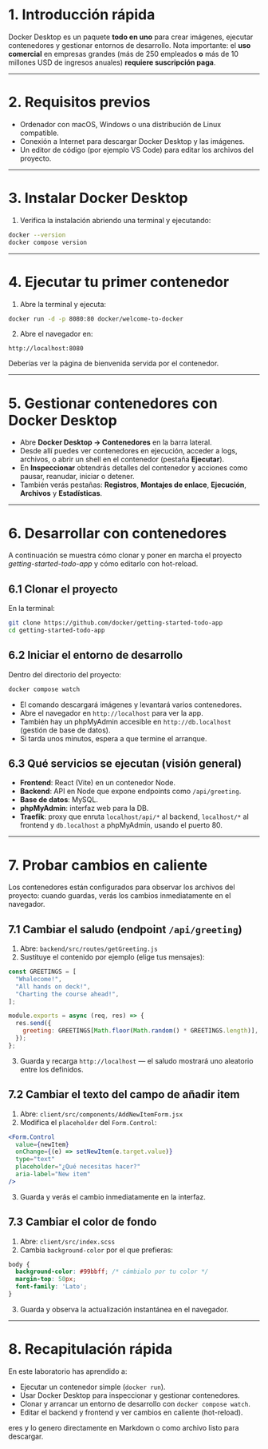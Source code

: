 # 1. Introducción rápida

Docker Desktop es un paquete **todo en uno** para crear imágenes, ejecutar contenedores y gestionar entornos de desarrollo. Nota importante: el **uso comercial** en empresas grandes (más de 250 empleados **o** más de 10 millones USD de ingresos anuales) **requiere suscripción paga**.

---

# 2. Requisitos previos

* Ordenador con macOS, Windows o una distribución de Linux compatible.
* Conexión a Internet para descargar Docker Desktop y las imágenes.
* Un editor de código (por ejemplo VS Code) para editar los archivos del proyecto.

---

# 3. Instalar Docker Desktop

1. Verifica la instalación abriendo una terminal y ejecutando:

```bash
docker --version
docker compose version
```

---

# 4. Ejecutar tu primer contenedor 

1. Abre la terminal y ejecuta:

```bash
docker run -d -p 8080:80 docker/welcome-to-docker
```

2. Abre el navegador en:

```
http://localhost:8080
```

Deberías ver la página de bienvenida servida por el contenedor.

---

# 5. Gestionar contenedores con Docker Desktop

* Abre **Docker Desktop → Contenedores** en la barra lateral.
* Desde allí puedes ver contenedores en ejecución, acceder a logs, archivos, o abrir un shell en el contenedor (pestaña **Ejecutar**).
* En **Inspeccionar** obtendrás detalles del contenedor y acciones como pausar, reanudar, iniciar o detener.
* También verás pestañas: **Registros**, **Montajes de enlace**, **Ejecución**, **Archivos** y **Estadísticas**.

---

# 6. Desarrollar con contenedores 

A continuación se muestra cómo clonar y poner en marcha el proyecto *getting-started-todo-app* y cómo editarlo con hot-reload.

## 6.1 Clonar el proyecto

En la terminal:

```bash
git clone https://github.com/docker/getting-started-todo-app
cd getting-started-todo-app
```

## 6.2 Iniciar el entorno de desarrollo

Dentro del directorio del proyecto:

```bash
docker compose watch
```

* El comando descargará imágenes y levantará varios contenedores.
* Abre el navegador en `http://localhost` para ver la app.
* También hay un phpMyAdmin accesible en `http://db.localhost` (gestión de base de datos).
* Si tarda unos minutos, espera a que termine el arranque.

## 6.3 Qué servicios se ejecutan (visión general)

* **Frontend**: React (Vite) en un contenedor Node.
* **Backend**: API en Node que expone endpoints como `/api/greeting`.
* **Base de datos**: MySQL.
* **phpMyAdmin**: interfaz web para la DB.
* **Traefik**: proxy que enruta `localhost/api/*` al backend, `localhost/*` al frontend y `db.localhost` a phpMyAdmin, usando el puerto 80.

---

# 7. Probar cambios en caliente 

Los contenedores están configurados para observar los archivos del proyecto: cuando guardas, verás los cambios inmediatamente en el navegador.

## 7.1 Cambiar el saludo (endpoint `/api/greeting`)

1. Abre: `backend/src/routes/getGreeting.js`
2. Sustituye el contenido por ejemplo (elige tus mensajes):

```js
const GREETINGS = [
  "Whalecome!",
  "All hands on deck!",
  "Charting the course ahead!",
];

module.exports = async (req, res) => {
  res.send({
    greeting: GREETINGS[Math.floor(Math.random() * GREETINGS.length)],
  });
};
```

3. Guarda y recarga `http://localhost` — el saludo mostrará uno aleatorio entre los definidos.

## 7.2 Cambiar el texto del campo de añadir item

1. Abre: `client/src/components/AddNewItemForm.jsx`
2. Modifica el `placeholder` del `Form.Control`:

```jsx
<Form.Control
  value={newItem}
  onChange={(e) => setNewItem(e.target.value)}
  type="text"
  placeholder="¿Qué necesitas hacer?"
  aria-label="New item"
/>
```

3. Guarda y verás el cambio inmediatamente en la interfaz.

## 7.3 Cambiar el color de fondo

1. Abre: `client/src/index.scss`
2. Cambia `background-color` por el que prefieras:

```scss
body {
  background-color: #99bbff; /* cámbialo por tu color */
  margin-top: 50px;
  font-family: 'Lato';
}
```

3. Guarda y observa la actualización instantánea en el navegador.

---

# 8. Recapitulación rápida

En este laboratorio has aprendido a:

* Ejecutar un contenedor simple (`docker run`).
* Usar Docker Desktop para inspeccionar y gestionar contenedores.
* Clonar y arrancar un entorno de desarrollo con `docker compose watch`.
* Editar el backend y frontend y ver cambios en caliente (hot-reload).

eres y lo genero directamente en Markdown o como archivo listo para descargar.
